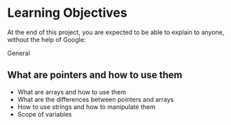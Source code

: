 # Learning Objectives
At the end of this project, you are expected to be able to explain to anyone, without the help of Google:

General
## What are pointers and how to use them
* What are arrays and how to use them
* What are the differences between pointers and arrays
* How to use strings and how to manipulate them
* Scope of variables

